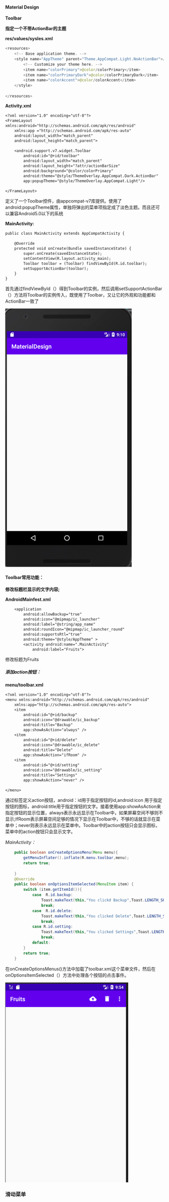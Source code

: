 #### Material Design

**Toolbar**

**指定一个不带ActionBar的主题**

**res/values/sysles.xml**

```java
<resources>
    <!-- Base application theme. -->
    <style name="AppTheme" parent="Theme.AppCompat.Light.NoActionBar">//表示浅色主题
        <!-- Customize your theme here. -->
        <item name="colorPrimary">@color/colorPrimary</item>
        <item name="colorPrimaryDark">@color/colorPrimaryDark</item>
        <item name="colorAccent">@color/colorAccent</item>
    </style>

</resources>
```

**Activity.xml**

```
<?xml version="1.0" encoding="utf-8"?>
<FrameLayout xmlns:android="http://schemas.android.com/apk/res/android"
    xmlns:app ="http://schemas.android.com/apk/res-auto"
    android:layout_width="match_parent"
    android:layout_height="match_parent">

    <android.support.v7.widget.Toolbar
        android:id="@+id/toolbar"
        android:layout_width="match_parent"
        android:layout_height="?attr/actionBarSize"
        android:background="@color/colorPrimary"
        android:theme="@style/ThemeOverlay.AppCompat.Dark.ActionBar"
        app:popupTheme="@style/ThemeOverlay.AppCompat.Light"/>

</FrameLayout>
```

定义了一个Toolbar控件，由appcompat-v7库提供。使用了android:popupTheme属性，单独将弹出的菜单项指定成了淡色主题。而且还可以兼容Android5.0以下的系统

**MainActivity:**

```
public class MainActivity extends AppCompatActivity {

    @Override
    protected void onCreate(Bundle savedInstanceState) {
        super.onCreate(savedInstanceState);
        setContentView(R.layout.activity_main);
        Toolbar toolbar = (Toolbar) findViewById(R.id.toolbar);
        setSupportActionBar(toolbar);
    }
}
```

首先通过findViewById（）得到Toolbar的实例，然后调用setSupportActionBar（）方法将Toolbar的实例传入，既使用了Toolbar，又让它的外观和功能都和ActionBar一致了



![Toolbar](https://github.com/PengFeisupper/2018118122_Android/blob/homework/MaterialDesign/%E6%88%AA%E5%9B%BE/%E6%89%B9%E6%B3%A8%202020-11-30%20171104.png)



#### **Toolbar常用功能：**

**修改标题栏显示的文字内容;**

**AndroidMainfest.xml**

```
    <application
        android:allowBackup="true"
        android:icon="@mipmap/ic_launcher"
        android:label="@string/app_name"
        android:roundIcon="@mipmap/ic_launcher_round"
        android:supportsRtl="true"
        android:theme="@style/AppTheme" >
        <activity android:name=".MainActivity"
            android:label="Fruits">
```

修改标题为Fruits

##### 添加action按钮：

**menu/toolbar.xml**

```
<?xml version="1.0" encoding="utf-8"?>
<menu xmlns:android="http://schemas.android.com/apk/res/android"
    xmlns:app="http://schemas.android.com/apk/res-auto">
    <item
        android:id="@+id/backup"
        android:icon="@drawable/ic_backup"
        android:title="Backup"
        app:showAsAction="always" />
    <item
        android:id="@+id/delete"
        android:icon="@drawable/ic_delete"
        android:title="Delete"
        app:showAsAction="ifRoom" />
    <item
        android:id="@+id/setting"
        android:icon="@drawable/ic_setting"
        android:title="Settings"
        app:showAsAction="never" />

</menu>
```

通过<item>标签定义action按钮，android：id用于指定按钮的id,android:icon 用于指定按钮的图标，android:title用于指定按钮的文字。接着使用app:showAsAction来指定按钮的显示位置，always表示永远显示在Toolbar中，如果屏幕空间不够则不显示;IfRoom表示屏幕空间足够的情况下显示在Toolbar中，不够的话就显示在菜单中；never则表示永远显示在菜单中。Toolbar中的action按钮只会显示图标，菜单中的action按钮只会显示文字。

*MainActivity：*

```java
    public boolean onCreateOptionsMenu(Menu menu){
        getMenuInflater().inflate(R.menu.toolbar,menu);
        return true;

    }
    @Override
    public boolean onOptionsItemSelected(MenuItem item) {
        switch (item.getItemId()){
            case  R.id.backup:
                Toast.makeText(this,"You clickd Backup",Toast.LENGTH_SHORT).show();
                break;
            case  R.id.delete:
                Toast.makeText(this,"You clicked Delete",Toast.LENGTH_SHORT).show();
                break;
            case R.id.setting:
                Toast.makeText(this,"You clicked Settings",Toast.LENGTH_SHORT).show();
                break;
            default:
        }
        return true;
    }
```

在onCreateOptionsMenus()方法中加载了toolbar.xml这个菜单文件，然后在onOptionsItemSelected（）方法中处理各个按钮的点击事件。

![action按钮](https://github.com/PengFeisupper/2018118122_Android/blob/homework/MaterialDesign/%E6%88%AA%E5%9B%BE/%E6%89%B9%E6%B3%A8%202020-12-24%20175450.png)

### 滑动菜单

